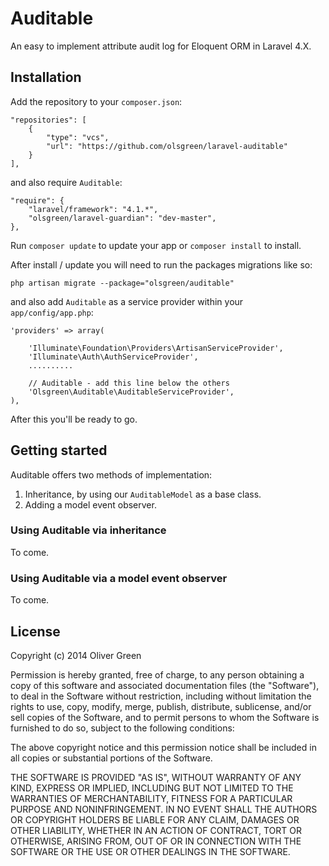 # Auditable #
An easy to implement attribute audit log for Eloquent ORM in Laravel 4.X.

## Installation
Add the repository to your `composer.json`:

	"repositories": [
	    {
	        "type": "vcs",
	        "url": "https://github.com/olsgreen/laravel-auditable"
	    }
	],

and also require `Auditable`:

	
	"require": {
		"laravel/framework": "4.1.*",
		"olsgreen/laravel-guardian": "dev-master",
	},
Run `composer update` to update your app or `composer install` to install.

After install / update you will need to run the packages migrations like so:

	php artisan migrate --package="olsgreen/auditable"

and also add `Auditable` as a service provider within your `app/config/app.php`:

	'providers' => array(

		'Illuminate\Foundation\Providers\ArtisanServiceProvider',
		'Illuminate\Auth\AuthServiceProvider',
		..........

		// Auditable - add this line below the others
		'Olsgreen\Auditable\AuditableServiceProvider',
	),

After this you'll be ready to go.

## Getting started
Auditable offers two methods of implementation:

1. Inheritance, by using our `AuditableModel` as a base class.
2. Adding a model event observer.

### Using Auditable via inheritance
To come.

### Using Auditable via a model event observer
To come.

## License
Copyright (c) 2014 Oliver Green

Permission is hereby granted, free of charge, to any person obtaining a copy
of this software and associated documentation files (the "Software"), to deal
in the Software without restriction, including without limitation the rights
to use, copy, modify, merge, publish, distribute, sublicense, and/or sell
copies of the Software, and to permit persons to whom the Software is
furnished to do so, subject to the following conditions:

The above copyright notice and this permission notice shall be included in
all copies or substantial portions of the Software.

THE SOFTWARE IS PROVIDED "AS IS", WITHOUT WARRANTY OF ANY KIND, EXPRESS OR
IMPLIED, INCLUDING BUT NOT LIMITED TO THE WARRANTIES OF MERCHANTABILITY,
FITNESS FOR A PARTICULAR PURPOSE AND NONINFRINGEMENT. IN NO EVENT SHALL THE
AUTHORS OR COPYRIGHT HOLDERS BE LIABLE FOR ANY CLAIM, DAMAGES OR OTHER
LIABILITY, WHETHER IN AN ACTION OF CONTRACT, TORT OR OTHERWISE, ARISING FROM,
OUT OF OR IN CONNECTION WITH THE SOFTWARE OR THE USE OR OTHER DEALINGS IN
THE SOFTWARE.